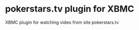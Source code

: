 pokerstars.tv plugin for XBMC
====================

XBMC plugin for watching video from site pokerstars.tv